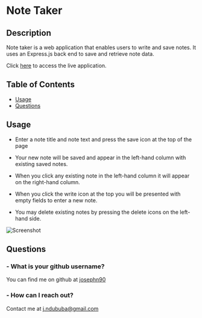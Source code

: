 
# Note Taker

## Description 

Note taker is a web application that enables users to write and save notes. It uses an Express.js back end to save and retrieve note data.

Click [here]() to access the live application.

## Table of Contents

* [Usage](#usage)
* [Questions](#questions)

## Usage

- Enter a note title and note text and press the save icon at the top of the page

- Your new note will be saved and appear in the left-hand column with existing saved notes.

- When you click any existing note in the left-hand column it will appear on the right-hand column.

- When you click the write icon at the top  you will be presented with empty fields to enter a new note.

- You may delete existing notes by pressing the delete icons on the left-hand side.

![Screenshot](https://i.imgur.com/DNZPjHu.jpg)

## Questions

### - What is your github username?

You can find me on github at [josephn90](https://github.com/josephn90)

### - How can I reach out?

Contact me at <j.ndububa@gmail.com>
